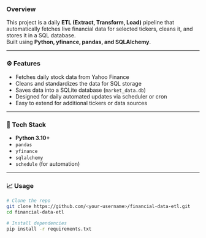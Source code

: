 ### Overview
This project is a daily **ETL (Extract, Transform, Load)** pipeline that automatically fetches live financial data for selected tickers, cleans it, and stores it in a SQL database.  
Built using **Python, yfinance, pandas, and SQLAlchemy**.

---

### ⚙️ Features
- Fetches daily stock data from Yahoo Finance  
- Cleans and standardizes the data for SQL storage  
- Saves data into a SQLite database (`market_data.db`)  
- Designed for daily automated updates via scheduler or cron  
- Easy to extend for additional tickers or data sources  

---

### 🧩 Tech Stack
- **Python 3.10+**
- `pandas`
- `yfinance`
- `sqlalchemy`
- `schedule` (for automation)

---

### 📈 Usage
```bash
# Clone the repo
git clone https://github.com/<your-username>/financial-data-etl.git
cd financial-data-etl

# Install dependencies
pip install -r requirements.txt
